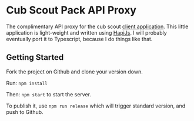 # Cub Scout Pack API Proxy

The complimentary API proxy for the cub scout [client application](https://github.com/robdesisto/cub-pack-site). This little application is light-weight and 
written using [HapiJs](https://hapijs.com/). I will probably eventually port it to Typescript, because I do things like that. 

## Getting Started

Fork the project on Github and clone your version down.

Run: ```npm install```

Then: ```npm start``` to start the server.

To publish it, use ```npm run release``` which will trigger standard version, and push to Github.
